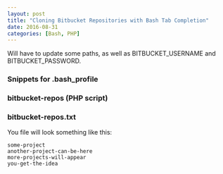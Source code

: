 ```yaml
---
layout: post
title: "Cloning Bitbucket Repositories with Bash Tab Completion"
date: 2016-08-31
categories: [Bash, PHP]
---
```


Will have to update some paths, as well as BITBUCKET\_USERNAME and BITBUCKET\_PASSWORD.


### Snippets for .bash_profile

<script src="https://gist.github.com/kjbrum/317ee165cfea635bd74bbe13dc026cf3.js"></script>


### bitbucket-repos (PHP script)

<script src="https://gist.github.com/kjbrum/88afb406c96578608a8d72df8b9db45c.js"></script>


### bitbucket-repos.txt

You file will look something like this:

    some-project
    another-project-can-be-here
    more-projects-will-appear
    you-get-the-idea
